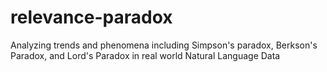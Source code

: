 # relevance-paradox
Analyzing trends and phenomena including Simpson's paradox, Berkson's Paradox, and Lord's Paradox in real world Natural Language Data
